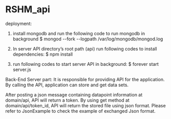 # RSHM_api

deployment:

1.	install mongodb and run the following code to run mongodb in background
$ mongod --fork --logpath /var/log/mongodb/mongod.log

2.	In server API directory’s root path (api) run following codes to install dependencies:
$ npm install

3.	run following codes to start server API in background:
$ forever start server.js


Back-End Server part: It is responsible for providing API for the application. By calling the API, application can store and get data sets.

After posting a json message containing datapoint information at domain/api, API will return a token. By using get method at domain/api/token_id, API will return the stored file using json format.
Please refer to JsonExample to check the example of exchanged Json format.
